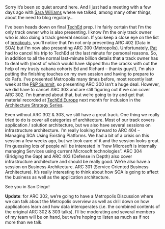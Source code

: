 Sorry it’s been so quiet around here. And I just had a meeting with a
few days ago with [Sara Williams](http://blogs.msdn.com/saraw/) where we
talked, among many other things, about the need to blog regularly…

I’ve been heads down on final [TechEd](http://www.microsoft.com/teched)
prep. I’m fairly certain that I’m the only track owner who is also
presenting. I know I’m the only track owner who is also doing a track
general session. If you keep a close eye on the list of
[breakouts](http://www.msteched.com/content/breakouts.aspx), you’ll
notice that I’m not only presenting ARC 402 (Data in SOA) but I’m now
also presenting ARC 300 (Metropolis). Unfortunately,
[Pat](http://blogs.msdn.com/pathelland) had to cancel his trip to TechEd
at the last minute for personal reasons. So, in addition to all the
normal last-minute billion details that a track owner has to deal with
(most of which would have slipped thru the cracks with out the help of
my trusty cabana cohorts Ed and Richard – thanks guys!), I’m also
putting the finishing touches on my own session and having to prepare to
do Pat’s. I’ve presented Metropolis many times before, most recently
last week at the [P&P Summit](http://www.pnpsummit.com/), so presenting
ARC 300 isn’t a huge deal. However, we did have to cancel ARC 303 and
are still figuring out if we can cover ARC 302. I’m bummed about that,
but we’re going to try and get that material recorded at [TechEd
Europe](http://www.microsoft.com/europe/teched/) next month for
inclusion in the [Architecture Strategy
Series](http://msdn.microsoft.com/architecture/overview/series/).

Even without ARC 302 & 303, we still have a great track. One thing we
really tried to do is cover all categories of architecture. Most of our
track covers application / solution architecture, but we also have
several sessions on infrastructure architecture. I’m really looking
forward to ARC 404 – Managing SOA Using Existing Platforms. We had a bit
of a crisis on this session a few weeks ago, but we took care of it and
the session looks great. I’m guessing lots of people will be interested
in “how Microsoft is internally managing Services using current
Microsoft technologies”. ARC 304 (Bridging the Gap) and ARC 403 (Defense
in Depth) also cover infrastructure architecture and should be really
good. We’re also have a session on Business Architecture. ARC 301
(Service Oriented Business Architecture). It’s really interesting to
think about how SOA is going to affect the business as well as the
application architecture.

See you in San Diego!

**Update**: for ARC 302, we’re going to have a Metropolis Discussion
where we can talk about the Metropolis overview as well as drill down on
how applications learn and how data interoperates (i.e. the combined
contents of the original ARC 302 & 303 talks). I’ll be moderating and
several members of my team will be on hand, but we’re hoping to listen
as much as if not more than we talk.
